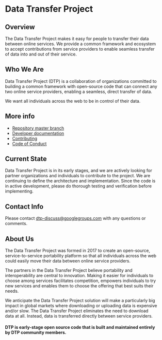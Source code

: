# Data Transfer Project

## Overview
The Data Transfer Project makes it easy for people to transfer their data between online services. We provide a common framework and ecosystem to accept contributions from service providers to enable seamless transfer of data into and out of their service.

## Who We Are
Data Transfer Project (DTP) is a collaboration of organizations committed to building a common framework with open-source code that can connect any two online service providers, enabling a seamless, direct transfer of data.

We want all individuals across the web to be in control of their data.

## More info

* [Repository master branch](https://github.com/dtinit/data-transfer-project)
* [Developer documentation](Documentation/Developer.md)
* [Contributing](CONTRIBUTING.md)
* [Code of Conduct](CODE_OF_CONDUCT.md)

## Current State
Data Transfer Project is in its early stages, and we are actively looking for partner organizations and individuals to contribute to the project. We are continuing to define the architecture and implementation.  Since the code is in active development, please do thorough testing and verification before implementing.

## Contact Info
Please contact [dtp-discuss@googlegroups.com](mailto:dtp-discuss@googlegroups.com)
with any questions or comments.

## About Us
The Data Transfer Project was formed in 2017 to create an open-source, service-to-service portability platform so that all individuals across the web could easily move their data between online service providers.

The partners in the Data Transfer Project believe portability and interoperability are central to innovation. Making it easier for individuals to choose among services facilitates competition, empowers individuals to try new services and enables them to choose the offering that best suits their needs.

We anticipate the Data Transfer Project solution will make a particularly big impact in global markets where downloading or uploading data is expensive and/or slow. The Data Transfer Project eliminates the need to download data at all. Instead, data is transferred directly between service providers.


#### DTP is early-stage open source code that is built and maintained entirely by DTP community members.
